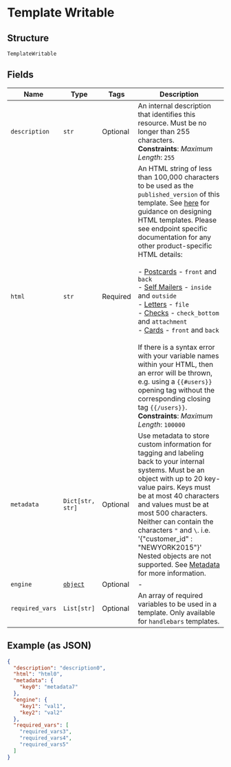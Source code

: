 
# Template Writable

## Structure

`TemplateWritable`

## Fields

| Name | Type | Tags | Description |
|  --- | --- | --- | --- |
| `description` | `str` | Optional | An internal description that identifies this resource. Must be no longer than 255 characters.<br>**Constraints**: *Maximum Length*: `255` |
| `html` | `str` | Required | An HTML string of less than 100,000 characters to be used as the `published_version` of this template. See [here](#section/HTML-Examples) for guidance on designing HTML templates. Please see endpoint specific documentation for any other product-specific HTML details:<br><br>- [Postcards](#operation/postcard_create) - `front` and `back`<br>- [Self Mailers](#operation/self_mailer_create) - `inside` and `outside`<br>- [Letters](#operation/letter_create) - `file`<br>- [Checks](#operation/check_create) - `check_bottom` and `attachment`<br>- [Cards](#operation/card_create) - `front` and `back`<br><br>If there is a syntax error with your variable names within your HTML, then an error will be thrown, e.g. using a `{{#users}}` opening tag without the corresponding closing tag `{{/users}}`.<br>**Constraints**: *Maximum Length*: `100000` |
| `metadata` | `Dict[str, str]` | Optional | Use metadata to store custom information for tagging and labeling back to your internal systems. Must be an object with up to 20 key-value pairs. Keys must be at most 40 characters and values must be at most 500 characters. Neither can contain the characters `"` and `\`. i.e. '{"customer_id" : "NEWYORK2015"}' Nested objects are not supported.  See [Metadata](#section/Metadata) for more information. |
| `engine` | [`object`](../../doc/models/object-enum.md) | Optional | - |
| `required_vars` | `List[str]` | Optional | An array of required variables to be used in a template. Only available for `handlebars` templates. |

## Example (as JSON)

```json
{
  "description": "description0",
  "html": "html0",
  "metadata": {
    "key0": "metadata7"
  },
  "engine": {
    "key1": "val1",
    "key2": "val2"
  },
  "required_vars": [
    "required_vars3",
    "required_vars4",
    "required_vars5"
  ]
}
```

